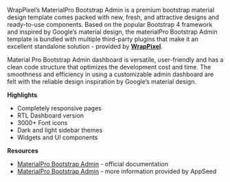 WrapPixel’s MaterialPro Bootstrap Admin is a premium bootstrap material design template comes packed with new, fresh, and attractive designs and ready-to-use components. Based on the popular Bootstrap 4 framework and inspired by Google’s material design, the materialPro Bootstrap Admin template is bundled with multiple third-party plugins that make it an excellent standalone solution - provided by **[WrapPixel](https://appseed.us/agency/wrappixel)**.

Material Pro Bootstrap Admin dashboard is versatile, user-friendly and has a clean code structure that optimizes the development cost and time. The smoothness and efficiency in using a customizable admin dashboard are felt with the reliable design inspiration by Google’s material design.

**Highlights**

- Completely responsive pages
- RTL Dashboard version
- 3000+ Font icons
- Dark and light sidebar themes
- Widgets and UI components

**Resources**

- [MaterialPro Bootstrap Admin](https://www.wrappixel.com/demos/admin-templates/material-pro/Documentation/document.html) - official documentation
- [MaterialPro Bootstrap Admin](/bootstrap-template/material-pro-wpx/) - more information provided by AppSeed

<br />
